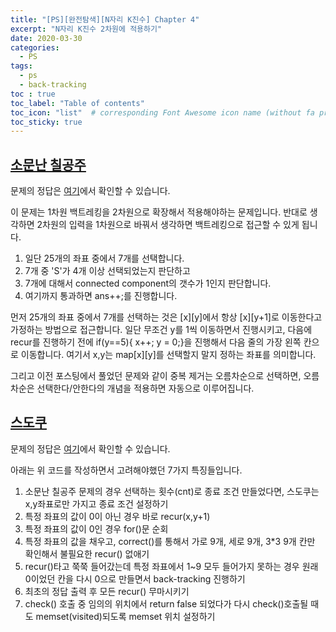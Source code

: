 ```yaml
---
title: "[PS][완전탐색][N자리 K진수] Chapter 4"
excerpt: "N자리 K진수 2차원에 적용하기"
date: 2020-03-30
categories:
  - PS
tags:
  - ps 
  - back-tracking
toc : true
toc_label: "Table of contents"
toc_icon: "list"  # corresponding Font Awesome icon name (without fa prefix)
toc_sticky: true
---
```


## [소문난 칠공주](https://www.acmicpc.net/problem/1941)

문제의 정답은 [여기](https://gist.github.com/niklasjang/888c3087147ac9a057cfc29237c7f25b)에서 확인할 수 있습니다. 

이 문제는 1차원 백트레킹을 2차원으로 확장해서 적용해야하는 문제입니다. 반대로 생각하면 2차원의 입력을 1차원으로 바꿔서 생각하면 백트레킹으로 접근할 수 있게 됩니다. 

1. 일단 25개의 좌표 중에서 7개를 선택합니다.
1. 7개 중 'S'가 4개 이상 선택되었는지 판단하고
1. 7개에 대해서 connected component의 갯수가 1인지 판단합니다.
1. 여기까지 통과하면 ans++;를 진행합니다. 

먼저 25개의 좌표 중에서 7개를 선택하는 것은 \[x\]\[y\]에서 항상 \[x\]\[y+1\]로 이동한다고 가정하는 방법으로 접근합니다. 일단 무조건 y를 1씩 이동하면서 진행시키고, 다음에 recur를 진행하기 전에 if(y==5){ x++; y = 0;}을 진행해서 다음 줄의 가장 왼쪽 칸으로 이동합니다. 여기서 x,y는 map\[x\]\[y\]를 선택할지 말지 정하는 좌표를 의미합니다.  

그리고 이전 포스팅에서 풀었던 문제와 같이 중복 제거는 오름차순으로 선택하면, 오름차순은 선택한다/안한다의 개념을 적용하면 자동으로 이루어집니다.  

## [스도쿠](https://www.acmicpc.net/problem/2239)

문제의 정답은 [여기](https://gist.github.com/niklasjang/e2c2c3e4cd284b4eb86b66d49708be7d)에서 확인할 수 있습니다. 

아래는 위 코드를 작성하면서 고려해야했던 7가지 특징들입니다.  

1. 소문난 칠공주 문제의 경우 선택하는 횟수(cnt)로 종료 조건 만들었다면, 스도쿠는 x,y좌표로만 가지고 종료 조건 설정하기
1. 특정 좌표의 값이 0이 아닌 경우 바로 recur(x,y+1)
1. 특정 좌표의 값이 0인 경우 for()문 순회
1. 특정 좌표의 값을 채우고, correct()를 통해서 가로 9개, 세로 9개, 3\*3 9개 칸만 확인해서 불필요한 recur() 없애기
1. recur()타고 쭉쭉 들어갔는데 특정 좌표에서 1~9 모두 들어가지 못하는 경우 원래 0이었던 칸을 다시 0으로 만들면서 back-tracking 진행하기
1. 최초의 정답 출력 후 모든 recur() 무마시키기
1. check() 호출 중 임의의 위치에서 return false 되었다가 다시 check()호출될 때도 memset(visited)되도록 memset 위치 설정하기


